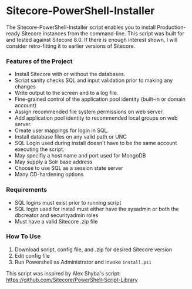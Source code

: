 Sitecore-PowerShell-Installer
=============================
The Sitecore-PowerShell-Installer script enables you to install Production-ready Sitecore instances from the command-line. This script was built for and tested against Sitecore 8.0. If there is enough interest shown, I will consider retro-fitting it to earlier versions of Sitecore.

### Features of the Project
- Install Sitecore with or without the databases.
- Script sanity checks SQL and input validation prior to making any changes
- Write output to the screen and to a log file.
- Fine-grained control of the application pool identity (built-in or domain account)
- Assign recommended file system permissions on web server.
- Add application pool identity to recommended local groups on web server.
- Create user mappings for login in SQL.
- Install database files on any valid path or UNC
- SQL Login used during install doesn't have to be the same account executing the script.
- May specifiy a host name and port used for MongoDB
- May supply a Solr base address
- Choose to use SQL as a session state server
- Many CD-hardening options

### Requirements
- SQL logins must exist prior to running script
- SQL login used for install must either have the sysadmin or both the dbcreator and securityadmin roles
- Must have a valid Sitecore .zip file

### How To Use
1. Download script, config file, and .zip for desired Sitecore version
2. Edit config file
3. Run Powershell as Administrator and invoke ```install.ps1```

This script was inspired by Alex Shyba's script: https://github.com/Sitecore/PowerShell-Script-Library
